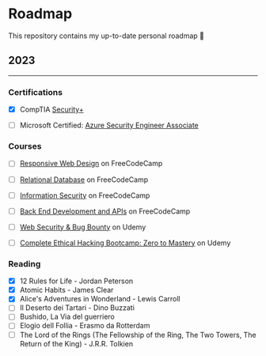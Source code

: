 # Roadmap
This repository contains my up-to-date personal roadmap 🧭

## 2023
---

### Certifications
- [x] CompTIA [Security+](https://www.comptia.org/certifications/security)
- [ ] Microsoft Certified: [Azure Security Engineer Associate](https://learn.microsoft.com/en-us/certifications/azure-security-engineer/)


### Courses
- [ ] [Responsive Web Design](https://www.freecodecamp.org/learn/2022/responsive-web-design/) on FreeCodeCamp
- [ ] [Relational Database](https://www.freecodecamp.org/learn/relational-database/) on FreeCodeCamp
- [ ] [Information Security](https://www.freecodecamp.org/learn/information-security/) on FreeCodeCamp
- [ ] [Back End Development and APIs](https://www.freecodecamp.org/learn/back-end-development-and-apis/) on FreeCodeCamp
- [ ] [Web Security & Bug Bounty](https://www.udemy.com/course/web-security-and-bug-bounty-learn-penetration-testing/) on Udemy
- [ ] [Complete Ethical Hacking Bootcamp: Zero to Mastery](https://www.udemy.com/course/complete-ethical-hacking-bootcamp-zero-to-mastery/) on Udemy


### Reading
- [x] 12 Rules for Life - Jordan Peterson
- [x] Atomic Habits - James Clear
- [x] Alice's Adventures in Wonderland - Lewis Carroll
- [ ] Il Deserto dei Tartari - Dino Buzzati
- [ ] Bushido, La Via del guerriero
- [ ] Elogio dell Follia - Erasmo da Rotterdam
- [ ] The Lord of the Rings (The Fellowship of the Ring, The Two Towers, The Return of the King) - J.R.R. Tolkien